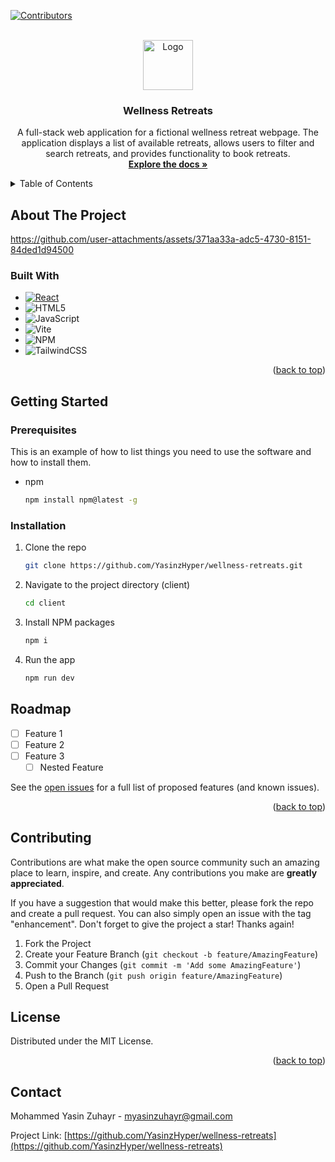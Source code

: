 <a id="readme-top"></a>

  [![Contributors][contributors-shield]][contributors-url]

<!-- PROJECT LOGO -->
<br />
<div align="center">
  <a href="https://github.com/YasinzHyper/wellness-retreats">
    <img src="https://github.com/user-attachments/assets/5922969b-77f5-4e42-a487-d558533870af" alt="Logo" width="80" height="80">
  </a>

<h3 align="center">Wellness Retreats</h3>

  <p align="center">
    A full-stack web application for a fictional wellness retreat webpage. The application displays a list of available retreats, allows users to filter and search retreats, and provides functionality to book retreats.
    <br />
    <a href="https://github.com/YasinzHyper/wellness-retreats"><strong>Explore the docs »</strong></a>
    <br />
  </p>
</div>


<!-- TABLE OF CONTENTS -->
<details>
  <summary>Table of Contents</summary>
  <ol>
    <li>
      <a href="#about-the-project">About The Project</a>
      <ul>
        <li><a href="#built-with">Built With</a></li>
      </ul>
    </li>
    <li>
      <a href="#getting-started">Getting Started</a>
      <ul>
        <li><a href="#prerequisites">Prerequisites</a></li>
        <li><a href="#installation">Installation</a></li>
      </ul>
    </li>
    <li><a href="#roadmap">Roadmap</a></li>
    <li><a href="#contributing">Contributing</a></li>
    <li><a href="#license">License</a></li>
    <li><a href="#contact">Contact</a></li>
  </ol>
</details>



<!-- ABOUT THE PROJECT -->
## About The Project

https://github.com/user-attachments/assets/371aa33a-adc5-4730-8151-84ded1d94500


### Built With

* [![React][React.js]][React-url]
* ![HTML5](https://img.shields.io/badge/html5-%23E34F26.svg?style=for-the-badge&logo=html5&logoColor=white)
* ![JavaScript](https://img.shields.io/badge/javascript-%23323330.svg?style=for-the-badge&logo=javascript&logoColor=%23F7DF1E)
* ![Vite](https://img.shields.io/badge/vite-%23646CFF.svg?style=for-the-badge&logo=vite&logoColor=white)
* ![NPM](https://img.shields.io/badge/NPM-%23CB3837.svg?style=for-the-badge&logo=npm&logoColor=white)
* ![TailwindCSS](https://img.shields.io/badge/tailwindcss-%2338B2AC.svg?style=for-the-badge&logo=tailwind-css&logoColor=white)

<p align="right">(<a href="#readme-top">back to top</a>)</p>

<!-- GETTING STARTED -->
## Getting Started

### Prerequisites

This is an example of how to list things you need to use the software and how to install them.
* npm
  ```sh
  npm install npm@latest -g
  ```

### Installation

1. Clone the repo
   ```sh
   git clone https://github.com/YasinzHyper/wellness-retreats.git
   ```
2. Navigate to the project directory (client)
   ```sh
   cd client
   ```
3. Install NPM packages
   ```sh
   npm i
   ```
4. Run the app
   ```js
   npm run dev
   ```


<!-- ROADMAP -->
## Roadmap

- [ ] Feature 1
- [ ] Feature 2
- [ ] Feature 3
    - [ ] Nested Feature

See the [open issues](https://github.com/YasinzHyper/wellness-retreats/issues) for a full list of proposed features (and known issues).

<p align="right">(<a href="#readme-top">back to top</a>)</p>


<!-- CONTRIBUTING -->
## Contributing

Contributions are what make the open source community such an amazing place to learn, inspire, and create. Any contributions you make are **greatly appreciated**.

If you have a suggestion that would make this better, please fork the repo and create a pull request. You can also simply open an issue with the tag "enhancement".
Don't forget to give the project a star! Thanks again!

1. Fork the Project
2. Create your Feature Branch (`git checkout -b feature/AmazingFeature`)
3. Commit your Changes (`git commit -m 'Add some AmazingFeature'`)
4. Push to the Branch (`git push origin feature/AmazingFeature`)
5. Open a Pull Request


<!-- LICENSE -->
## License

Distributed under the MIT License.

<p align="right">(<a href="#readme-top">back to top</a>)</p>


<!-- CONTACT -->
## Contact

Mohammed Yasin Zuhayr - myasinzuhayr@gmail.com

Project Link: [https://github.com/YasinzHyper/wellness-retreats](https://github.com/YasinzHyper/wellness-retreats)


<!-- MARKDOWN LINKS & IMAGES -->
<!-- https://www.markdownguide.org/basic-syntax/#reference-style-links -->
[contributors-shield]: https://img.shields.io/github/contributors/YasinzHyper/wellness-retreats.svg?style=for-the-badge
[contributors-url]: https://github.com/YasinzHyper/wellness-retreats/graphs/contributors
[forks-shield]: https://img.shields.io/github/forks/YasinzHyper/wellness-retreats.svg?style=for-the-badge
[forks-url]: https://github.com/YasinzHyper/wellness-retreats/network/members
[stars-shield]: https://img.shields.io/github/stars/YasinzHyper/wellness-retreats.svg?style=for-the-badge
[stars-url]: https://github.com/YasinzHyper/wellness-retreats/stargazers
[issues-shield]: https://img.shields.io/github/issues/YasinzHyper/wellness-retreats.svg?style=for-the-badge
[issues-url]: https://github.com/YasinzHyper/wellness-retreats/issues
[license-shield]: https://img.shields.io/github/license/YasinzHyper/wellness-retreats.svg?style=for-the-badge
[license-url]: https://github.com/YasinzHyper/wellness-retreats/blob/master/LICENSE.txt
[linkedin-shield]: https://img.shields.io/badge/-LinkedIn-black.svg?style=for-the-badge&logo=linkedin&colorB=555
[linkedin-url]: https://linkedin.com/in/mohammed-yasin-zuhayr-249158157
[product-screenshot]: images/screenshot.png

[React.js]: https://img.shields.io/badge/React-20232A?style=for-the-badge&logo=react&logoColor=61DAFB
[React-url]: https://reactjs.org/
